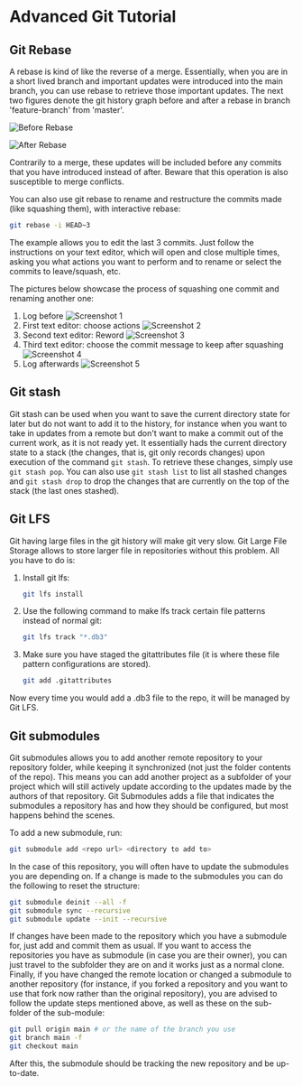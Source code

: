 # Advanced Git Tutorial

## Git Rebase

A rebase is kind of like the reverse of a merge. Essentially, when you are in a short lived branch and important updates were introduced into the main branch, you can use rebase to retrieve those important updates. The next two figures denote the git history graph before and after a rebase in branch 'feature-branch' from 'master'.

![Before Rebase](../assets/git_tutorial/rebase.svg)

![After Rebase](../assets/git_tutorial/rebase2.svg)

Contrarily to a merge, these updates will be included before any commits that you have introduced instead of after. Beware that this operation is also susceptible to merge conflicts.

You can also use git rebase to rename and restructure the commits made (like squashing them), with interactive rebase:
```sh
git rebase -i HEAD~3
```
The example allows you to edit the last 3 commits. Just follow the instructions on your text editor, which will open and close multiple times, asking you what actions you want to perform and to rename or select the commits to leave/squash, etc.

The pictures below showcase the process of squashing one commit and renaming another one:
1. Log before
    ![Screenshot 1](../assets/git_advanced_tutorial/Screenshot%20from%202024-02-13%2017-10-39.png)
2. First text editor: choose actions
    ![Screenshot 2](../assets/git_advanced_tutorial/Screenshot%20from%202024-02-13%2017-11-28.png)
3. Second text editor: Reword
    ![Screenshot 3](../assets/git_advanced_tutorial/Screenshot%20from%202024-02-13%2017-11-51.png)
4. Third text editor: choose the commit message to keep after squashing
    ![Screenshot 4](../assets/git_advanced_tutorial/Screenshot%20from%202024-02-13%2017-12-11.png)
5. Log afterwards
    ![Screenshot 5](../assets/git_advanced_tutorial/Screenshot%20from%202024-02-13%2017-12-18.png)


## Git stash

Git stash can be used when you want to save the current directory state for later but do not want to add it to the history, for instance when you want to take in updates from a remote but don't want to make a commit out of the current work, as it is not ready yet. It essentially hads the current directory state to a stack (the changes, that is, git only records changes) upon execution of the command ```git stash```. To retrieve these changes, simply use ```git stash pop```. You can also use ```git stash list``` to list all stashed changes and ```git stash drop``` to drop the changes that are currently on the top of the stack (the last ones stashed).

## Git LFS

Git having large files in the git history will make git very slow. Git Large File Storage allows to store larger file in repositories without this problem. All you have to do is:

1. Install git lfs:
    ```sh
    git lfs install
    ```
2. Use the following command to make lfs track certain file patterns instead of normal git:
    ```sh
    git lfs track "*.db3"
    ```
3. Make sure you have staged the gitattributes file (it is where these file pattern configurations are stored).
    ```sh
    git add .gitattributes
    ```

Now every time you would add a .db3 file to the repo, it will be managed by Git LFS.

## Git submodules

Git submodules allows you to add another remote repository to your repository folder, while keeping it synchronized (not just the folder contents of the repo). This means you can add another project as a subfolder of your project which will still actively update according to the updates made by the authors of that repository. Git Submodules adds a file that indicates the submodules a repository has and how they should be configured, but most happens behind the scenes. 

To add a new submodule, run:

```sh
git submodule add <repo url> <directory to add to>
```

In the case of this repository, you will often have to update the submodules you are depending on. If a change is made to the submodules you can do the following to reset the structure:

```sh
git submodule deinit --all -f 
git submodule sync --recursive
git submodule update --init --recursive
```

If changes have been made to the repository which you have a submodule for, just add and commit them as usual. If you want to access the repositories you have as submodule (in case you are their owner), you can just travel to the subfolder they are on and it works just as a normal clone. Finally, if you have changed the remote location or changed a submodule to another repository (for instance, if you forked a repository and you want to use that fork now rather than the original repository), you are advised to follow the update steps mentioned above, as well as these on the sub-folder of the sub-module:

```sh
git pull origin main # or the name of the branch you use
git branch main -f
git checkout main
```
After this, the submodule should be tracking the new repository and be up-to-date.

